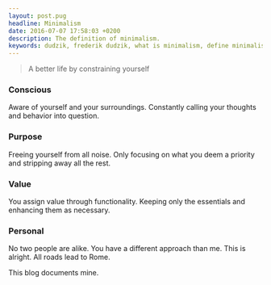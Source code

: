 ```yaml
---
layout: post.pug
headline: Minimalism
date: 2016-07-07 17:58:03 +0200
description: The definition of minimalism.
keywords: dudzik, frederik dudzik, what is minimalism, define minimalism, definition minimalism, digress into minimalism, being a minimalist, how to become a minimalist
---
```

> A better life by constraining  yourself

### Conscious

Aware of yourself and your surroundings. Constantly calling your thoughts and behavior into question.

### Purpose

Freeing yourself from all noise. Only focusing on what you deem a priority and stripping away all the rest.

### Value

You assign value through functionality. Keeping only the essentials and enhancing them as necessary.

### Personal

No two people are alike. You have a different approach than me. This is alright.
All roads lead to Rome.

This blog documents mine.
